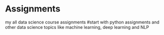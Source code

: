 # Assignments
my all data science course assignments
#start with python assignments and other data science topics like machine learning, deep learning and NLP 
